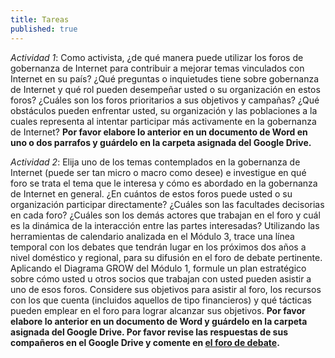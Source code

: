 ```yaml
---
title: Tareas
published: true
---
```


*Actividad 1*: Como activista, ¿de qué manera puede utilizar los foros de gobernanza de Internet para contribuir a mejorar temas vinculados con Internet en su país? ¿Qué preguntas o inquietudes tiene sobre gobernanza de Internet y qué rol pueden desempeñar usted o su organización en estos foros? ¿Cuáles son los foros prioritarios a sus objetivos y campañas? ¿Qué obstáculos pueden enfrentar usted, su organización y las poblaciones a la cuales representa al intentar participar más activamente en la gobernanza de Internet? **Por favor elabore lo anterior en un documento de Word en uno o dos parrafos y guárdelo en la carpeta asignada del Google Drive.**

*Actividad 2*: Elija uno de los temas contemplados en la gobernanza de Internet (puede ser tan micro o macro como desee) e investigue en qué foro se trata el tema que le interesa y cómo es abordado en la gobernanza de Internet en general. ¿En cuántos de estos foros puede usted o su organización participar directamente? ¿Cuáles son las facultades decisorias en cada foro? ¿Cuáles son los demás actores que trabajan en el foro y cuál es la dinámica de la interacción entre las partes interesadas? Utilizando las herramientas de calendario analizada en el Módulo 3, trace una línea temporal con los debates que tendrán lugar en los próximos dos años a nivel doméstico y regional, para su difusión en el foro de debate pertinente. Aplicando el Diagrama GROW del Módulo 1, formule un plan estratégico sobre cómo usted u otros socios que trabajan con usted pueden asistir a uno de esos foros. Considere sus objetivos para asistir al foro, los recursos con los que cuenta (incluidos aquellos de tipo financieros) y qué tácticas pueden emplear en el foro para lograr alcanzar sus objetivos. **Por favor elabore lo anterior en un documento de Word y guárdelo en la carpeta asignada del Google Drive. Por favor revise las respuestas de sus compañeros en el Google Drive y comente en <a href="http://discourse.p2pu.org/c/internet-abierto" target="_blank">el foro de debate</a>.**
